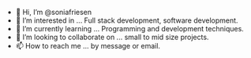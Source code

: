 - 👋 Hi, I’m @soniafriesen
- 👀 I’m interested in ... Full stack development, software development.
- 🌱 I’m currently learning ... Programming and development techniques.
- 💞️ I’m looking to collaborate on ... small to mid size projects.
- 📫 How to reach me ... by message or email.

<!---
soniafriesen/soniafriesen is a ✨ special ✨ repository because its `README.md` (this file) appears on your GitHub profile.
You can click the Preview link to take a look at your changes.
--->
